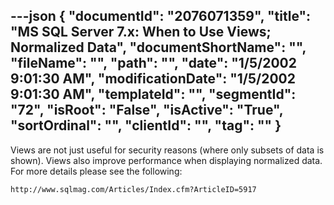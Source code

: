 ---json
{
  "documentId": "2076071359",
  "title": "MS SQL Server 7.x: When to Use Views; Normalized Data",
  "documentShortName": "",
  "fileName": "",
  "path": "",
  "date": "1/5/2002 9:01:30 AM",
  "modificationDate": "1/5/2002 9:01:30 AM",
  "templateId": "",
  "segmentId": "72",
  "isRoot": "False",
  "isActive": "True",
  "sortOrdinal": "",
  "clientId": "",
  "tag": ""
}
---

Views are not just useful for security reasons (where only subsets of data is shown). Views also improve performance when displaying normalized data. For more details please see the following:

    http://www.sqlmag.com/Articles/Index.cfm?ArticleID=5917
